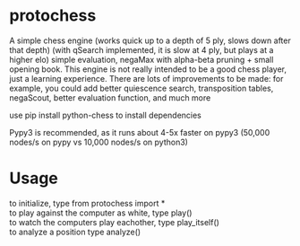 # protochess
A simple chess engine (works quick up to a depth of 5 ply, slows down after that depth) (with qSearch implemented, it is slow at 4 ply, but plays at a higher elo)
simple evaluation, negaMax with alpha-beta pruning + small opening book.
This engine is not really intended to be a good chess player, just a learning experience. There are lots of improvements to be made:
for example, you could add better quiescence search, transposition tables, negaScout, better evaluation function, and much more

use pip install python-chess to install dependencies

Pypy3 is recommended, as it runs about 4-5x faster on pypy3 (50,000 nodes/s on pypy vs 10,000 nodes/s on python3)

# Usage
to initialize, type from protochess import * <br />
to play against the computer as white, type play() <br />
to watch the computers play eachother, type play_itself() <br />
to analyze a position type analyze() 
  
